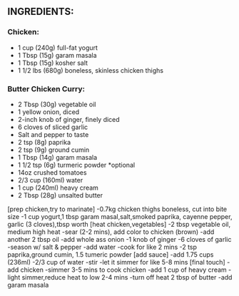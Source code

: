 ## INGREDIENTS:

### **Chicken:**
- 1 cup (240g) full-fat yogurt
- 1 Tbsp (15g) garam masala
- 1 Tbsp (15g) kosher salt
- 1 1/2 lbs (680g) boneless, skinless chicken thighs

### **Butter Chicken Curry:**

- 2 Tbsp (30g) vegetable oil
- 1 yellow onion, diced
- 2-inch knob of ginger, finely diced
- 6 cloves of sliced garlic
- Salt and pepper to taste
- 2 tsp (8g) paprika
- 2 tsp (9g) ground cumin
- 1 Tbsp (14g) garam masala
- 1 1/2 tsp (6g) turmeric powder *optional
- 14oz crushed tomatoes
- 2/3 cup (160ml) water
- 1 cup (240ml) heavy cream
- 2 Tbsp (28g) unsalted butter

  


[prep chicken,try to marinate]
-0.7kg chicken thighs boneless, cut into bite size
-1 cup yogurt,1 tbsp garam masal,salt,smoked paprika, cayenne pepper, garlic (3 cloves),tbsp worth
[heat chicken,vegetables]
-2 tbsp vegetable oil, medium high heat
-sear (2-2 mins), add color to chicken (brown)
-add another 2 tbsp oil
-add whole ass onion
-1 knob of ginger 
-6 cloves of garlic
-season w/ salt & pepper
-add water
-cook for like 2 mins
-2 tsp paprika,ground cumin, 1.5 tumeric powder
[add sauce]
-add 1.75 cups (236ml)
-2/3 cup of water
-stir
-let it simmer for like 5-8 mins
[final touch]
-add chicken
-simmer 3-5 mins to cook chicken
-add 1 cup of heavy cream
-light simmer,reduce heat to low 2-4 mins
-turn off heat 2 tbsp of butter
-add garam masala